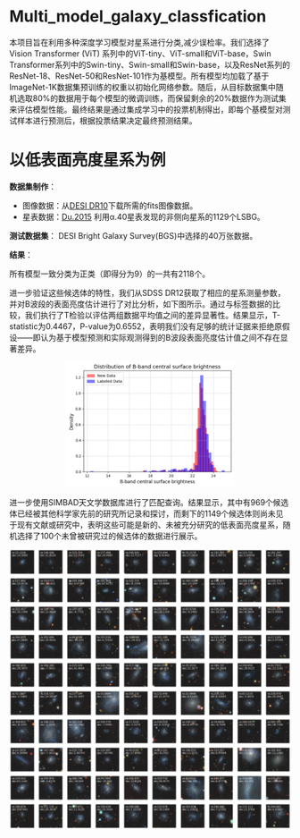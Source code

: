 # Multi_model_galaxy_classfication

本项目旨在利用多种深度学习模型对星系进行分类,减少误检率。我们选择了Vision Transformer (ViT) 系列中的ViT-tiny、ViT-small和ViT-base，Swin Transformer系列中的Swin-tiny、Swin-small和Swin-base，以及ResNet系列的ResNet-18、ResNet-50和ResNet-101作为基模型。所有模型均加载了基于ImageNet-1K数据集预训练的权重以初始化网络参数。随后，从目标数据集中随机选取80%的数据用于每个模型的微调训练，而保留剩余的20%数据作为测试集来评估模型性能。最终结果是通过集成学习中的投票机制得出，即每个基模型对测试样本进行预测后，根据投票结果决定最终预测结果。

# 以低表面亮度星系为例

**数据集制作**：

   - 图像数据：从[DESI DR10](https://www.legacysurvey.org/dr10/)下载所需的fits图像数据。
   - 星表数据：[Du.2015](https://arxiv.org/abs/1504.07711) 利用α.40星表发现的非侧向星系的1129个LSBG。

**测试数据集**：
   DESI Bright Galaxy Survey(BGS)中选择的40万张数据。

**结果**：

所有模型一致分类为正类（即得分为9）的一共有2118个。

进一步验证这些候选体的特性，我们从SDSS DR12获取了相应的星系测量参数，并对B波段的表面亮度估计进行了对比分析，如下图所示。通过与标签数据的比较，我们执行了T检验以评估两组数据平均值之间的差异显著性。结果显示，T-statistic为0.4467，P-value为0.6552，表明我们没有足够的统计证据来拒绝原假设——即认为基于模型预测和实际观测得到的B波段表面亮度估计值之间不存在显著差异。
   
<p align="center">
  <img src="./Lbgs_figure/B-band.jpg" alt="示例图片" width="300" />
</p>

进一步使用SIMBAD天文学数据库进行了匹配查询。结果显示，其中有969个候选体已经被其他科学家先前的研究所记录和探讨，而剩下的1149个候选体则尚未见于现有文献或研究中，表明这些可能是新的、未被充分研究的低表面亮度星系，随机选择了100个未曾被研究过的候选体的数据进行展示。

<p align="center">
  <img src="./Lbgs_figure/Example.jpg" alt="示例图片" width="600" />
</p>
